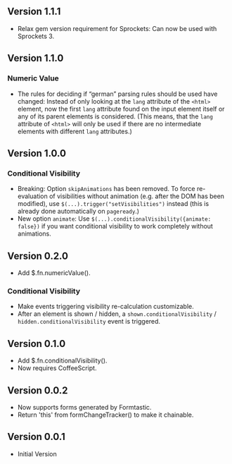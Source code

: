 ## Version 1.1.1
* Relax gem version requirement for Sprockets: Can now be used with Sprockets 3.

## Version 1.1.0
### Numeric Value
* The rules for deciding if “german” parsing rules should be used have changed: Instead of only looking at the `lang` attribute of the `<html>` element, now the first `lang` attribute found on the input element itself or any of its parent elements is considered. (This means, that the `lang` attribute of `<html>` will only be used if there are no intermediate elements with different `lang` attributes.)

## Version 1.0.0
### Conditional Visibility
* Breaking: Option `skipAnimations` has been removed. To force re-evaluation of visibilities without animation (e.g. after the DOM has been modified), use `$(...).trigger("setVisibilities")` instead (this is already done automatically on `pageready`.)
* New option `animate`: Use `$(...).conditionalVisibility({animate: false})` if you want conditional visibility to work completely without animations.


## Version 0.2.0
* Add $.fn.numericValue().

### Conditional Visibility
* Make events triggering visibility re-calculation customizable.
* After an element is shown / hidden, a `shown.conditionalVisibility` / `hidden.conditionalVisibility` event is triggered.


## Version 0.1.0
* Add $.fn.conditionalVisibility().
* Now requires CoffeeScript.


## Version 0.0.2
* Now supports forms generated by Formtastic.
* Return 'this' from formChangeTracker() to make it chainable.


## Version 0.0.1
* Initial Version
